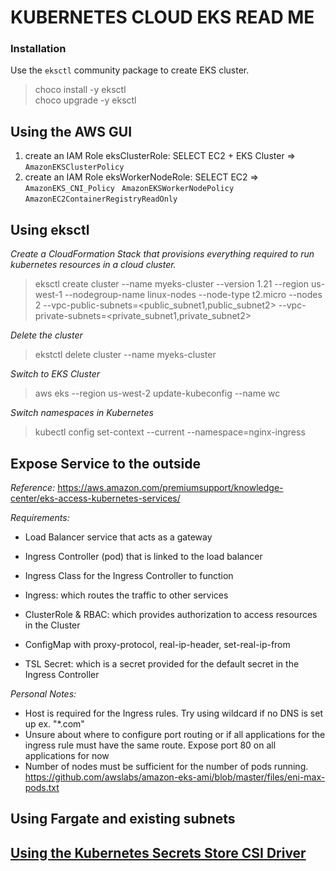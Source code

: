 # KUBERNETES CLOUD EKS READ ME

### Installation

Use the ```eksctl``` community package to create EKS cluster.  
  
> choco install -y eksctl  
> choco upgrade -y eksctl  

## Using the AWS GUI  
1) create an IAM Role eksClusterRole: SELECT EC2 + EKS Cluster => ```AmazonEKSClusterPolicy```  
2) create an IAM Role eksWorkerNodeRole: SELECT EC2 => ``` AmazonEKS_CNI_Policy``` ``` AmazonEKSWorkerNodePolicy``` ```AmazonEC2ContainerRegistryReadOnly```

## Using eksctl  
*Create a CloudFormation Stack that provisions everything required to run kubernetes resources in a cloud cluster.*
> eksctl create cluster --name myeks-cluster --version 1.21 --region us-west-1 --nodegroup-name linux-nodes --node-type t2.micro --nodes 2  --vpc-public-subnets=<public_subnet1,public_subnet2> --vpc-private-subnets=<private_subnet1,private_subnet2>

*Delete the cluster*
> ekstctl delete cluster --name myeks-cluster  

*Switch to EKS Cluster*
> aws eks --region us-west-2 update-kubeconfig --name wc  

*Switch namespaces in Kubernetes*
> kubectl config set-context --current --namespace=nginx-ingress  

## Expose Service to the outside

*Reference:* https://aws.amazon.com/premiumsupport/knowledge-center/eks-access-kubernetes-services/

*Requirements:*  
- Load Balancer service that acts as a gateway
- Ingress Controller (pod) that is linked to the load balancer
- Ingress Class for the Ingress Controller to function
- Ingress: which routes the traffic to other services
- ClusterRole & RBAC: which provides authorization to access resources in the Cluster
- ConfigMap with proxy-protocol, real-ip-header, set-real-ip-from

- TSL Secret: which is a secret provided for the default secret in the Ingress Controller

*Personal Notes:*
- Host is required for the Ingress rules. Try using wildcard if no DNS is set up ex. "\*.com"
- Unsure about where to configure port routing or if all applications for the ingress rule must have the same route. Expose port 80 on all applications for now
- Number of nodes must be sufficient for the number of pods running. https://github.com/awslabs/amazon-eks-ami/blob/master/files/eni-max-pods.txt


## Using Fargate and existing subnets

## [Using the Kubernetes Secrets Store CSI Driver](https://docs.aws.amazon.com/secretsmanager/latest/userguide/integrating_csi_driver.html)
